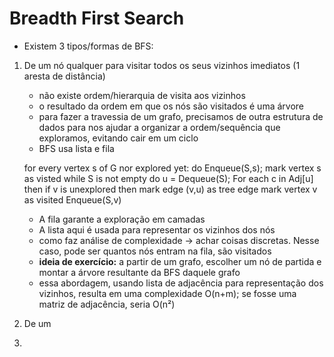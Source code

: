 # Breadth First Search

* Existem 3 tipos/formas de BFS:
1. De um nó qualquer para visitar todos os seus vizinhos imediatos (1 aresta de distância)
    * não existe ordem/hierarquia de visita aos vizinhos
    * o resultado da ordem em que os nós são visitados é uma árvore
    * para fazer a travessia de um grafo, precisamos de outra estrutura de dados para nos ajudar a organizar a ordem/sequência que exploramos, evitando cair em um ciclo
    * BFS usa lista e fila

    for every vertex s of G nor explored yet:
        do Enqueue(S,s);
        mark vertex s as visted
        while S is not empty do
        u = Dequeue(S);
        For each c in Adj[u] then
            if v is unexplored then
                mark edge (v,u) as tree edge
                mark vertex v as visited
                Enqueue(S,v)

    * A fila garante a exploração em camadas
    * A lista aqui é usada para representar os vizinhos dos nós
    * como faz análise de complexidade -> achar coisas discretas. Nesse caso, pode ser quantos nós entram na fila, são visitados
    * **ideia de exercício:** a partir de um grafo, escolher um nó de partida e montar a árvore resultante da BFS daquele grafo
    * essa abordagem, usando lista de adjacência para representação dos vizinhos, resulta em uma complexidade O(n+m); se fosse uma matriz de adjacência, seria O(n²)
2. De um
3. 

